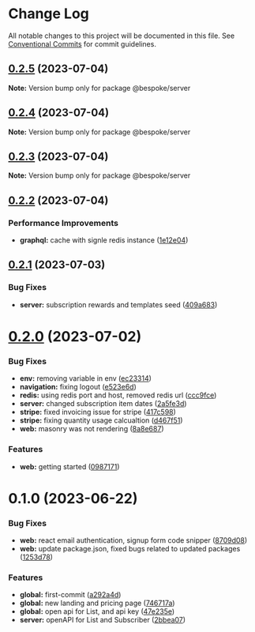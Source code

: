 # Change Log

All notable changes to this project will be documented in this file.
See [Conventional Commits](https://conventionalcommits.org) for commit guidelines.

## [0.2.5](https://github.com/bespoke-surf/bespoke/compare/v0.2.4...v0.2.5) (2023-07-04)

**Note:** Version bump only for package @bespoke/server





## [0.2.4](https://github.com/bespoke-surf/bespoke/compare/v0.2.3...v0.2.4) (2023-07-04)

**Note:** Version bump only for package @bespoke/server





## [0.2.3](https://github.com/bespoke-surf/bespoke/compare/v0.2.2...v0.2.3) (2023-07-04)

**Note:** Version bump only for package @bespoke/server





## [0.2.2](https://github.com/bespoke-surf/bespoke/compare/v0.2.1...v0.2.2) (2023-07-04)


### Performance Improvements

* **graphql:** cache with signle redis instance ([1e12e04](https://github.com/bespoke-surf/bespoke/commit/1e12e048aefeb3b42d4532c2eb0e78f2ecd16421))





## [0.2.1](https://github.com/bespoke-surf/bespoke/compare/v0.2.0...v0.2.1) (2023-07-03)


### Bug Fixes

* **server:** subscription rewards and templates seed ([409a683](https://github.com/bespoke-surf/bespoke/commit/409a683e37bdc35b420551849cb8fa9adf449155))





# [0.2.0](https://github.com/bespoke-surf/bespoke/compare/v0.1.0...v0.2.0) (2023-07-02)


### Bug Fixes

* **env:** removing variable in env ([ec23314](https://github.com/bespoke-surf/bespoke/commit/ec23314d8a43ae799dfc35eb8301699bd61b25e1))
* **navigation:** fixing logout ([e523e6d](https://github.com/bespoke-surf/bespoke/commit/e523e6dc097e669e8884749e8f9bc87eda09a61b))
* **redis:** using redis port and host, removed redis url ([ccc9fce](https://github.com/bespoke-surf/bespoke/commit/ccc9fceb43b9a6147127238a4ad96e2c794105af))
* **server:** changed subscription item dates ([2a5fe3d](https://github.com/bespoke-surf/bespoke/commit/2a5fe3d9591f1e274a884489c51527b54af5a1b6))
* **stripe:** fixed invoicing issue for stripe ([417c598](https://github.com/bespoke-surf/bespoke/commit/417c59855226a20b1bbedf6c59286e223b11c5f4))
* **stripe:** fixing quantity usage calcualtion ([d467f51](https://github.com/bespoke-surf/bespoke/commit/d467f51ff4a90deced1d2543ec470b6f758ef05b))
* **web:** masonry was not rendering ([8a8e687](https://github.com/bespoke-surf/bespoke/commit/8a8e687239a31b4a43c559bdddff6781af56be03))


### Features

* **web:** getting started ([0987171](https://github.com/bespoke-surf/bespoke/commit/0987171467ba04999e1eee0a1c512ec73c7a0894))





# 0.1.0 (2023-06-22)

### Bug Fixes

- **web:** react email authentication, signup form code snipper ([8709d08](https://github.com/bespoke-surf/bespoke/commit/8709d0864998678163e570c4bf57ffaa8cdc3a33))
- **web:** update package.json, fixed bugs related to updated packages ([1253d78](https://github.com/bespoke-surf/bespoke/commit/1253d78b592adf1bc48eaa30feeb232ec60f352d))

### Features

- **global:** first-commit ([a292a4d](https://github.com/bespoke-surf/bespoke/commit/a292a4d795bab7e38181115db4e8e5d42c52f3a4))
- **global:** new landing and pricing page ([746717a](https://github.com/bespoke-surf/bespoke/commit/746717aa91af89ffdccb888bfd8f25ec8d3c9b34))
- **global:** open api for List, and api key ([47e235e](https://github.com/bespoke-surf/bespoke/commit/47e235e567be827adf4ee2db970a9520c84be25d))
- **server:** openAPI for List and Subscriber ([2bbea07](https://github.com/bespoke-surf/bespoke/commit/2bbea078b3031c0dca6b0e11a1d17bc3ab4a0b65))
